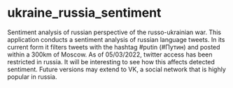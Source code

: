 # ukraine_russia_sentiment
Sentiment analysis of russian perspective of the russo-ukrainian war.
This application conducts a sentiment analysis of russian language tweets. In its current form it filters tweets with the hashtag #putin (#Путин) and posted within a 300km of Moscow.
As of 05/03/2022, twitter access has been restricted in russia. It will be interesting to see how this affects detected sentiment. 
Future versions may extend to VK, a social network that is highly popular in russia.
